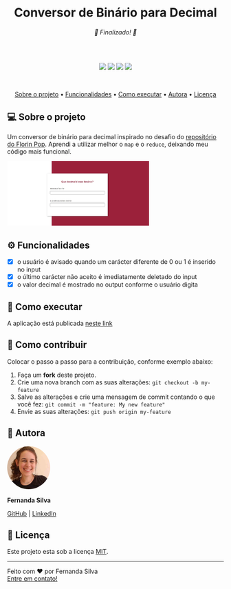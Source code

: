 <h1 align="center">Conversor de Binário para Decimal</h1>
<h6 align="center"> 🎉  Finalizado!  🎉</h6>
<br>

<p align="center">
  <img src="https://img.shields.io/github/languages/count/f-ernanda/conversor-binario-decimal?color=red">
  <img src="https://img.shields.io/github/languages/top/f-ernanda/conversor-binario-decimal?color=yellow">
  <img src="https://img.shields.io/github/repo-size/f-ernanda/conversor-binario-decimal?color=green">
  <img src="https://img.shields.io/github/license/f-ernanda/conversor-binario-decimal?color=blue">
</p>
<br>

<p align="center">
 <a href="#-sobre-o-projeto">Sobre o projeto</a> •
 <a href="#-funcionalidades">Funcionalidades</a> •
 <a href="#-como-executar">Como executar</a> •
 <a href="#-autora">Autora</a> •
 <a href="#-licença">Licença</a>
</p>

## 💻 Sobre o projeto

Um conversor de binário para decimal inspirado no desafio do [repositório do Florin Pop](https://github.com/florinpop17/app-ideas).
Aprendi a utilizar melhor o `map` e o `reduce`, deixando meu código mais funcional.

<img src=".docs/tela.jpg" alt="" height="150px">

## ⚙ Funcionalidades

- [x] o usuário é avisado quando um carácter diferente de 0 ou 1 é inserido no input
- [x] o último carácter não aceito é imediatamente deletado do input
- [x] o valor decimal é mostrado no output conforme o usuário digita

## 🚀 Como executar

A aplicação está publicada [neste link](https://f-ernanda.github.io/conversor-binario-decimal/)

## 💪 Como contribuir

Colocar o passo a passo para a contribuição, conforme exemplo abaixo:
1. Faça um **fork** deste projeto.
2. Crie uma nova branch com as suas alterações: `git checkout -b my-feature`
3. Salve as alterações e crie uma mensagem de commit contando o que você fez: `git commit -m "feature: My new feature"`
4. Envie as suas alterações: `git push origin my-feature`

## 🦸 Autora

<img style="border-radius: 50%;" src=".docs/avatar.png" width="100px" alt="Fernanda da Silva">

**Fernanda Silva**

 [GitHub][github] | [LinkedIn][linkedin]

<!-- Links -->
[link-do-programa-1]: https://google.com/
[link-do-programa-2]: https://google.com/
[tec1]: https://google.com/
[tec2]: https://google.com/
[github]: https://github.com/f-ernanda
[linkedin]:  https://f-ernanda.github.io/conversor-binario-decimal/


## 📝 Licença

Este projeto esta sob a licença [MIT](.docs/LICENSE).

---

Feito com ❤️ por Fernanda Silva  
[Entre em contato!](https://f-ernanda.github.io/conversor-binario-decimal/)